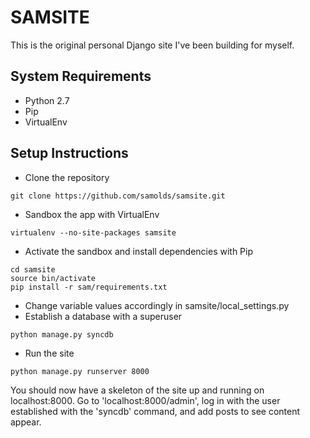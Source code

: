 SAMSITE
=======
This is the original personal Django site I've been building for myself.

System Requirements
-------------------
* Python 2.7
* Pip
* VirtualEnv


Setup Instructions
------------------
* Clone the repository
```
git clone https://github.com/samolds/samsite.git
```
* Sandbox the app with VirtualEnv
```
virtualenv --no-site-packages samsite
```
* Activate the sandbox and install dependencies with Pip
```
cd samsite
source bin/activate
pip install -r sam/requirements.txt
```
* Change variable values accordingly in samsite/local_settings.py
* Establish a database with a superuser
```
python manage.py syncdb
```
* Run the site
```
python manage.py runserver 8000
```


You should now have a skeleton of the site up and running on localhost:8000. Go to 'localhost:8000/admin', log in with the user established with the 'syncdb' command, and add posts to see content appear.
